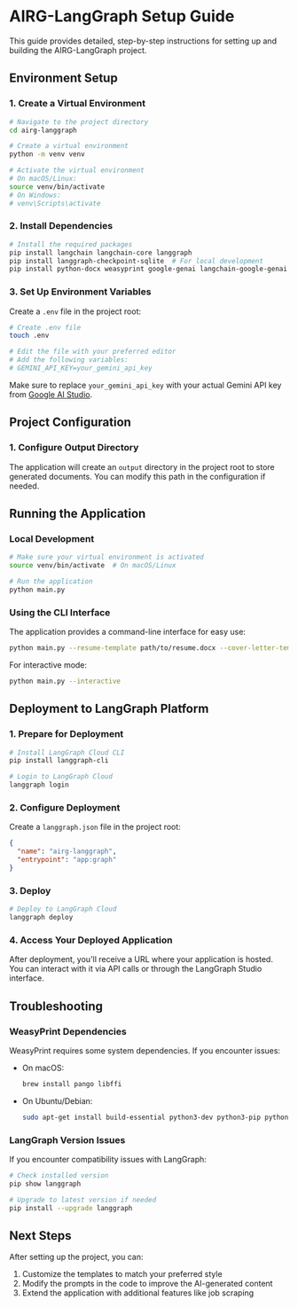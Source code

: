 # AIRG-LangGraph Setup Guide

This guide provides detailed, step-by-step instructions for setting up and building the AIRG-LangGraph project.

## Environment Setup

### 1. Create a Virtual Environment

```bash
# Navigate to the project directory
cd airg-langgraph

# Create a virtual environment
python -m venv venv

# Activate the virtual environment
# On macOS/Linux:
source venv/bin/activate
# On Windows:
# venv\Scripts\activate
```

### 2. Install Dependencies

```bash
# Install the required packages
pip install langchain langchain-core langgraph
pip install langgraph-checkpoint-sqlite  # For local development
pip install python-docx weasyprint google-genai langchain-google-genai
```

### 3. Set Up Environment Variables

Create a `.env` file in the project root:

```bash
# Create .env file
touch .env

# Edit the file with your preferred editor
# Add the following variables:
# GEMINI_API_KEY=your_gemini_api_key
```

Make sure to replace `your_gemini_api_key` with your actual Gemini API key from [Google AI Studio](https://aistudio.google.com/app/apikey).

## Project Configuration

### 1. Configure Output Directory

The application will create an `output` directory in the project root to store generated documents. You can modify this path in the configuration if needed.

## Running the Application

### Local Development

```bash
# Make sure your virtual environment is activated
source venv/bin/activate  # On macOS/Linux

# Run the application
python main.py
```

### Using the CLI Interface

The application provides a command-line interface for easy use:

```bash
python main.py --resume-template path/to/resume.docx --cover-letter-template path/to/cover_letter.docx --job-title "Software Engineer" --company-name "Example Corp" --job-description "Job description text..." --company-overview "Company overview text..."
```

For interactive mode:

```bash
python main.py --interactive
```

## Deployment to LangGraph Platform

### 1. Prepare for Deployment

```bash
# Install LangGraph Cloud CLI
pip install langgraph-cli

# Login to LangGraph Cloud
langgraph login
```

### 2. Configure Deployment

Create a `langgraph.json` file in the project root:

```json
{
  "name": "airg-langgraph",
  "entrypoint": "app:graph"
}
```

### 3. Deploy

```bash
# Deploy to LangGraph Cloud
langgraph deploy
```

### 4. Access Your Deployed Application

After deployment, you'll receive a URL where your application is hosted. You can interact with it via API calls or through the LangGraph Studio interface.

## Troubleshooting

### WeasyPrint Dependencies

WeasyPrint requires some system dependencies. If you encounter issues:

- On macOS:
  ```bash
  brew install pango libffi
  ```

- On Ubuntu/Debian:
  ```bash
  sudo apt-get install build-essential python3-dev python3-pip python3-setuptools python3-wheel python3-cffi libcairo2 libpango-1.0-0 libpangocairo-1.0-0 libgdk-pixbuf2.0-0 libffi-dev shared-mime-info
  ```

### LangGraph Version Issues

If you encounter compatibility issues with LangGraph:

```bash
# Check installed version
pip show langgraph

# Upgrade to latest version if needed
pip install --upgrade langgraph
```

## Next Steps

After setting up the project, you can:

1. Customize the templates to match your preferred style
2. Modify the prompts in the code to improve the AI-generated content
3. Extend the application with additional features like job scraping